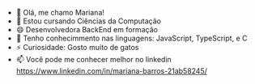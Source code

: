 - 👋 Olá, me chamo Mariana! 
- 👀 Estou cursando Ciências da Computação
- 😄 Desenvolvedora BackEnd em formação
- 🌱 Tenho conhecimmento nas linguagens: JavaScript, TypeScript, e C
- ⚡ Curiosidade: Gosto muito de gatos
- 📫 Você pode me conhecer melhor no linkedin https://www.linkedin.com/in/mariana-barros-21ab58245/

<!---
MariMeng/MariMeng is a ✨ special ✨ repository because its `README.md` (this file) appears on your GitHub profile.
You can click the Preview link to take a look at your changes.
--->
